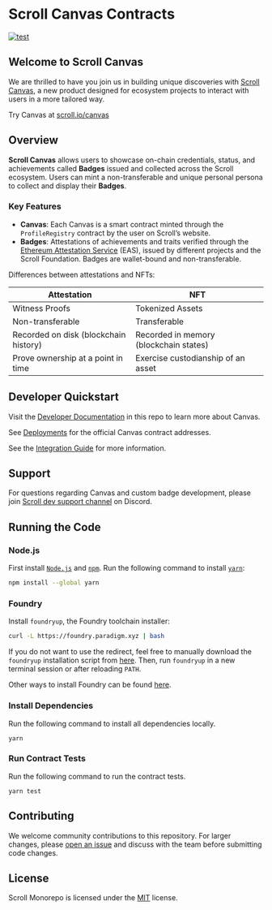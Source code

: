 # Scroll Canvas Contracts

[![test](https://github.com/scroll-tech/canvas-contracts/actions/workflows/contracts.yml/badge.svg)](https://github.com/scroll-tech/canvas-contracts/actions/workflows/contracts.yml)

## Welcome to Scroll Canvas

We are thrilled to have you join us in building unique discoveries with [Scroll Canvas](https://scroll.io/canvas), a new product designed for ecosystem projects to interact with users in a more tailored way.

Try Canvas at [scroll.io/canvas](https://scroll.io/canvas)

## Overview

**Scroll Canvas** allows users to showcase on-chain credentials, status, and achievements called **Badges** issued and collected across the Scroll ecosystem.
Users can mint a non-transferable and unique personal persona to collect and display their **Badges**.

### Key Features

- **Canvas**: Each Canvas is a smart contract minted through the `ProfileRegistry` contract by the user on Scroll’s website.
- **Badges**: Attestations of achievements and traits verified through the [Ethereum Attestation Service](https://docs.attest.sh/docs/welcome) (EAS), issued by different projects and the Scroll Foundation.
  Badges are wallet-bound and non-transferable.

Differences between attestations and NFTs:

| Attestation | NFT |
| --- | --- |
| Witness Proofs | Tokenized Assets |
| Non-transferable | Transferable |
| Recorded on disk (blockchain history) | Recorded in memory (blockchain states) |
| Prove ownership at a point in time | Exercise custodianship of an asset |

## Developer Quickstart

Visit the [Developer Documentation](./docs) in this repo to learn more about Canvas.

See [Deployments](./docs/deployments.md) for the official Canvas contract addresses.

See the [Integration Guide](https://scrollzkp.notion.site/Introducing-Scroll-Canvas-Badge-Integration-Guide-8656463ab63b42e8baf924763ed8c9d5) for more information.

## Support

For questions regarding Canvas and custom badge development, please join [Scroll dev support channel](https://discord.com/channels/853955156100907018/1028102371894624337) on Discord.

## Running the Code

### Node.js

First install [`Node.js`](https://nodejs.org/en) and [`npm`](https://www.npmjs.com/).
Run the following command to install [`yarn`](https://classic.yarnpkg.com/en/):

```bash
npm install --global yarn
```

### Foundry

Install `foundryup`, the Foundry toolchain installer:

```bash
curl -L https://foundry.paradigm.xyz | bash
```

If you do not want to use the redirect, feel free to manually download the `foundryup` installation script from [here](https://raw.githubusercontent.com/foundry-rs/foundry/master/foundryup/foundryup). Then, run `foundryup` in a new terminal session or after reloading `PATH`.

Other ways to install Foundry can be found [here](https://github.com/foundry-rs/foundry#installation).

### Install Dependencies

Run the following command to install all dependencies locally.

```
yarn
```

### Run Contract Tests

Run the following command to run the contract tests.

```
yarn test
```

## Contributing

We welcome community contributions to this repository.
For larger changes, please [open an issue](https://github.com/scroll-tech/canvas-contracts/issues/new/choose) and discuss with the team before submitting code changes.

## License

Scroll Monorepo is licensed under the [MIT](./LICENSE) license.
